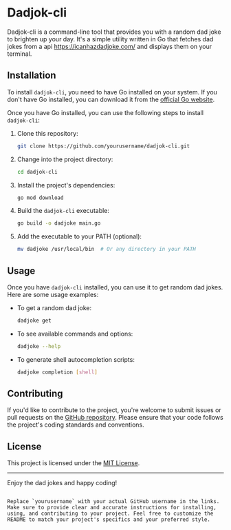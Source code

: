 # Dadjok-cli

Dadjok-cli is a command-line tool that provides you with a random dad joke to brighten up your day. It's a simple utility written in Go that fetches dad jokes from a api https://icanhazdadjoke.com/ and displays them on your terminal.

## Installation

To install `dadjok-cli`, you need to have Go installed on your system. If you don't have Go installed, you can download it from the [official Go website](https://golang.org/dl/).

Once you have Go installed, you can use the following steps to install `dadjok-cli`:

1. Clone this repository:
   ```sh
   git clone https://github.com/yourusername/dadjok-cli.git
   ```

2. Change into the project directory:
   ```sh
   cd dadjok-cli
   ```

3. Install the project's dependencies:
   ```sh
   go mod download
   ```

4. Build the `dadjok-cli` executable:
   ```sh
   go build -o dadjoke main.go
   ```

5. Add the executable to your PATH (optional):
   ```sh
   mv dadjoke /usr/local/bin  # Or any directory in your PATH
   ```

## Usage

Once you have `dadjok-cli` installed, you can use it to get random dad jokes. Here are some usage examples:

- To get a random dad joke:
  ```sh
  dadjoke get
  ```

- To see available commands and options:
  ```sh
  dadjoke --help
  ```

- To generate shell autocompletion scripts:
  ```sh
  dadjoke completion [shell]
  ```

## Contributing

If you'd like to contribute to the project, you're welcome to submit issues or pull requests on the [GitHub repository](https://github.com/yourusername/dadjok-cli). Please ensure that your code follows the project's coding standards and conventions.

## License

This project is licensed under the [MIT License](LICENSE).

---

Enjoy the dad jokes and happy coding!
```

Replace `yourusername` with your actual GitHub username in the links. Make sure to provide clear and accurate instructions for installing, using, and contributing to your project. Feel free to customize the README to match your project's specifics and your preferred style.